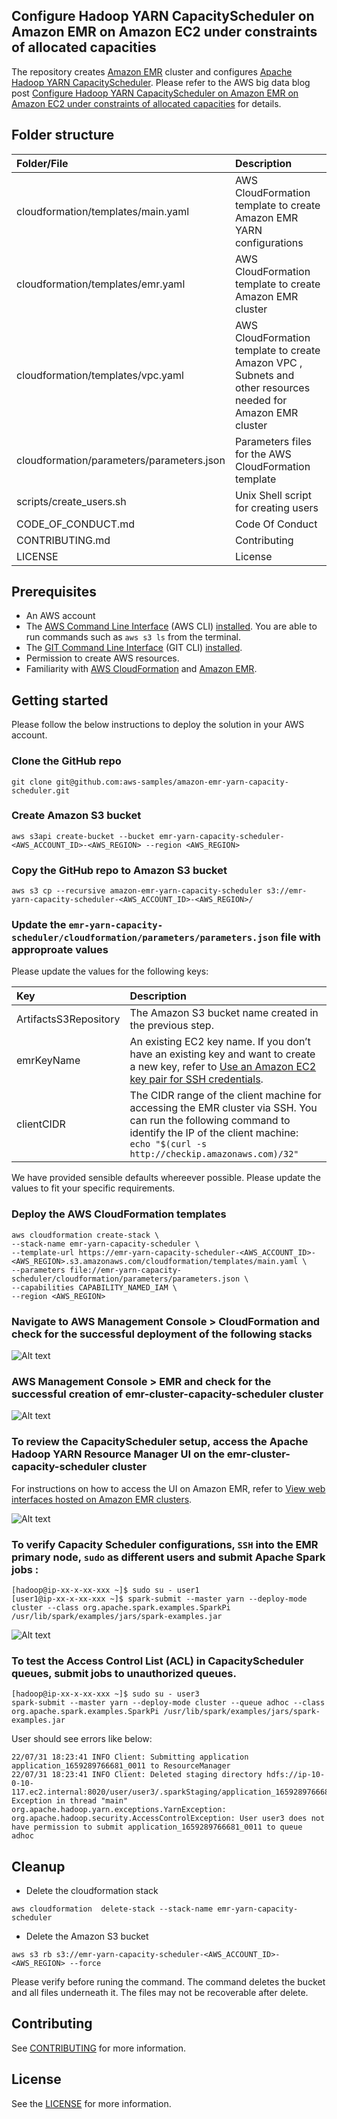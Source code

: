 ## Configure Hadoop YARN CapacityScheduler on Amazon EMR on Amazon EC2 under constraints of allocated capacities

The repository creates [Amazon EMR](https://docs.aws.amazon.com/emr/latest/ManagementGuide/emr-what-is-emr.html) cluster and configures [Apache Hadoop YARN CapacityScheduler](https://hadoop.apache.org/docs/stable/hadoop-yarn/hadoop-yarn-site/CapacityScheduler.html). Please refer to the AWS big data blog post [Configure Hadoop YARN CapacityScheduler on Amazon EMR on Amazon EC2 under constraints of allocated capacities](https://aws.amazon.com/blogs/big-data/configure-hadoop-yarn-capacityscheduler-on-amazon-emr-on-amazon-ec2-under-constraints-of-allocated-capacities) for details.

## Folder structure

| Folder/File                               | Description                                                                                                  |
| :-----------------------------------------|:-------------------------------------------------------------------------------------------------------------|
cloudformation/templates/main.yaml          | AWS CloudFormation template to create Amazon EMR YARN configurations                                         |
cloudformation/templates/emr.yaml           | AWS CloudFormation template to create Amazon EMR cluster                                                     |
cloudformation/templates/vpc.yaml           | AWS CloudFormation template to create Amazon VPC , Subnets and other resources needed for Amazon EMR cluster |
cloudformation/parameters/parameters.json   | Parameters files for the AWS CloudFormation template                                                         |
scripts/create_users.sh                     | Unix Shell script for creating users                                                                         |
CODE_OF_CONDUCT.md                          | Code Of Conduct                                                                                              |
CONTRIBUTING.md                             | Contributing                                                                                                 |
LICENSE                                     | License                                                                                                      |

## Prerequisites

- An AWS account
- The [AWS Command Line Interface](http://aws.amazon.com/cli) (AWS CLI) [installed](https://docs.aws.amazon.com/cli/latest/userguide/getting-started-install.html). You are able to run commands such as ```aws s3 ls``` from the terminal.
- The [GIT Command Line Interface](https://github.com/git-guides) (GIT CLI) [installed](https://github.com/git-guides/install-git).
- Permission to create AWS resources.
- Familiarity with [AWS CloudFormation](http://aws.amazon.com/cloudformation) and [Amazon EMR](https://aws.amazon.com/emr/).

## Getting started

Please follow the below instructions to deploy the solution in your AWS account. 

### Clone the GitHub repo

```
git clone git@github.com:aws-samples/amazon-emr-yarn-capacity-scheduler.git
```

### Create Amazon S3 bucket

```
aws s3api create-bucket --bucket emr-yarn-capacity-scheduler-<AWS_ACCOUNT_ID>-<AWS_REGION> --region <AWS_REGION>
```

### Copy the GitHub repo to Amazon S3 bucket

```
aws s3 cp --recursive amazon-emr-yarn-capacity-scheduler s3://emr-yarn-capacity-scheduler-<AWS_ACCOUNT_ID>-<AWS_REGION>/
```

### Update the ```emr-yarn-capacity-scheduler/cloudformation/parameters/parameters.json``` file with approproate values

Please update the values for the following keys:

| Key                   | Description                                                                                                                                                                                                                             |
| :---------------------|:----------------------------------------------------------------------------------------------------------------------------------------------------------------------------------------------------------------------------------------|
ArtifactsS3Repository   | The Amazon S3 bucket name created in the previous step.                                                                                                                                                                                 |
emrKeyName              | An existing EC2 key name. If you don’t have an existing key and want to create a new key, refer to [Use an Amazon EC2 key pair for SSH credentials](https://docs.aws.amazon.com/emr/latest/ManagementGuide/emr-plan-access-ssh.html).   | 
clientCIDR              | The CIDR range of the client machine for accessing the EMR cluster via SSH. You can run the following command to identify the IP of the client machine: ```echo "$(curl -s http://checkip.amazonaws.com)/32"```                         |

We have provided sensible defaults whereever possible. Please update the values to fit your specific requirements.

### Deploy the AWS CloudFormation templates

```
aws cloudformation create-stack \
--stack-name emr-yarn-capacity-scheduler \
--template-url https://emr-yarn-capacity-scheduler-<AWS_ACCOUNT_ID>-<AWS_REGION>.s3.amazonaws.com/cloudformation/templates/main.yaml \
--parameters file://emr-yarn-capacity-scheduler/cloudformation/parameters/parameters.json \
--capabilities CAPABILITY_NAMED_IAM \
--region <AWS_REGION>
```

### Navigate to AWS Management Console > CloudFormation and check for the successful deployment of the following stacks
![Alt text](images/cloudformation-stack.png?raw=true "CloudFormation Deployment")

### AWS Management Console > EMR and check for the successful creation of emr-cluster-capacity-scheduler cluster

![Alt text](images/emr-capacity-scheduler-config.png?raw=true "EMR Capacity Scheduler Configs")

### To review the CapacityScheduler setup, access the Apache Hadoop YARN Resource Manager UI on the emr-cluster-capacity-scheduler cluster 
For instructions on how to access the UI on Amazon EMR, refer to [View web interfaces hosted on Amazon EMR clusters](https://docs.aws.amazon.com/emr/latest/ManagementGuide/emr-web-interfaces.html).

![Alt text](images/yarn-ui.png?raw=true "Yarn UI")


### To verify Capacity Scheduler configurations, ```SSH``` into the EMR primary node, ```sudo``` as different users and submit Apache Spark jobs :

```
[hadoop@ip-xx-x-xx-xxx ~]$ sudo su - user1
[user1@ip-xx-x-xx-xxx ~]$ spark-submit --master yarn --deploy-mode cluster --class org.apache.spark.examples.SparkPi /usr/lib/spark/examples/jars/spark-examples.jar
```

![Alt text](images/yarn-ui-jobs.png?raw=true "Yarn UI Job Execution")


### To test the Access Control List (ACL) in CapacityScheduler queues, submit jobs to unauthorized queues. 

```
[hadoop@ip-xx-x-xx-xxx ~]$ sudo su - user3
spark-submit --master yarn --deploy-mode cluster --queue adhoc --class org.apache.spark.examples.SparkPi /usr/lib/spark/examples/jars/spark-examples.jar
```

User should see errors like below:

```
22/07/31 18:23:41 INFO Client: Submitting application application_1659289766681_0011 to ResourceManager
22/07/31 18:23:41 INFO Client: Deleted staging directory hdfs://ip-10-0-10-117.ec2.internal:8020/user/user3/.sparkStaging/application_1659289766681_0011
Exception in thread "main" org.apache.hadoop.yarn.exceptions.YarnException: org.apache.hadoop.security.AccessControlException: User user3 does not have permission to submit application_1659289766681_0011 to queue adhoc
```

## Cleanup

- Delete the cloudformation stack

```
aws cloudformation  delete-stack --stack-name emr-yarn-capacity-scheduler

```

- Delete the Amazon S3 bucket

```
aws s3 rb s3://emr-yarn-capacity-scheduler-<AWS_ACCOUNT_ID>-<AWS_REGION> --force
```

Please verify before runing the command. The command deletes the bucket and all files underneath it. The files may not be recoverable after delete.

## Contributing

See [CONTRIBUTING](CONTRIBUTING.md#security-issue-notifications) for more information.

## License

See the [LICENSE](/LICENSE) for more information.
